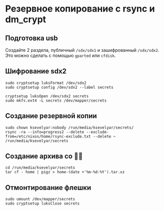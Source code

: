 # Резервное копирование с rsync и dm_crypt

## Подготовка usb

Создайте 2 раздела, публичный `/sdx/sdx1` и зашифрованный `/sdx/sdx2`.
Это можно сделать с помощью `gparted` или `cfdisk`.

## Шифрование sdx2

```fish
sudo cryptsetup luksFormat /dev/sdx2
sudo cryptsetup config /dev/sdx2 --label secrets

cryptsetup luksOpen /dev/sdx2 secrets
sudo mkfs.ext4 -L secrets /dev/mapper/secrets
```

## Создание резервной копии

```fish
sudo chown ksevelyar:nobody /run/media/ksevelyar/secrets/
rsync -ra --info=progress2 --delete --exclude-from=/etc/nixos/home/rsync-exclude.txt --delete ~ /run/media/ksevelyar/secrets
```

## Создание архива со 🐖🐖

```fish
cd /run/media/ksevelyar/secrets
tar cf - home | pigz > home-(date +'%m-%d-%Y').tar.xz

```

## Отмонтирование флешки

```fish
sudo umount /dev/mapper/secrets
sudo cryptsetup luksClose secrets
```
